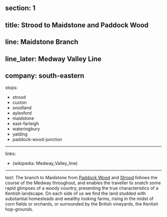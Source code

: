 ﻿section: 1
----
title: Strood to Maidstone and Paddock Wood
----
line: Maidstone Branch
----
line_later: Medway Valley Line
----
company: south-eastern
----
stops:
- strood
- cuxton
- snodland
- aylesford
- maidstone
- east-farleigh
- wateringbury
- yalding
- paddock-wood-junction
----
links:
- (wikipedia: Medway_Valley_line)
----
text: The branch to Maidstone from [Paddock Wood](/stations/paddock-wood-junction) and [Strood](/stations/strood) follows the course of the Medway throughout, and enables the traveller to snatch some rapid glimpses of a woody country, presenting the true characteristics of a Kentish landscape. On each side of us we find the land studded with substantial homesteads and wealthy looking farms, rising in the midst of corn fields or orchards, or surrounded by the British vineyards, the Kentish hop-grounds.
